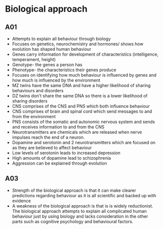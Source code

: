 # Biological approach
## A01
- Attempts to explain all behaviour through biology
- Focuses on genetics, neurochemistry and hormones/ shows how evolution has shaped human behaviour
- Genes carry information for development of characteristics (intelligence, temperament, height)
- Genotype- the genes a person has
- Phenotype- the characteristics their genes produce
- Focuses on identifying how much behaviour is influenced by genes and how much is influenced by the environment
- MZ twins have the same DNA and have a higher likelihood of sharing behaviours and disorders
- DZ twins don't share the same DNA so there is a lower likelihood of sharing disorders
- CNS comprises of the CNS and PNS which both influence behaviour
- CNS comprises of brain and spinal cord which send messages to and from the environment
- PNS consists of the somatic and autonomic nervous system and sends and receives information to and from the CNS
- Neurotransmitters are chemicals which are released when nerve impulses reach the end of a neuron.
- Dopamine and serotonin and 2 neurotransmitters which are focused on as they are believed to affect behaviour
- Low levels of serotonin leads to increased depression
- High amounts of dopamine lead to schizophrenia
- Aggression can be explained through evolution

## A03
- Strength of the biological approach is that it can make clearer predictions regarding behaviour as it is all scientific and backed up with evidence
- A weakness of the biological approach is that is is widely reductionist. The biological approach attempts to explain all complicated human behaviour just by using biology and lacks consideration in the other parts such as cognitive psychology and behavioural factors.

